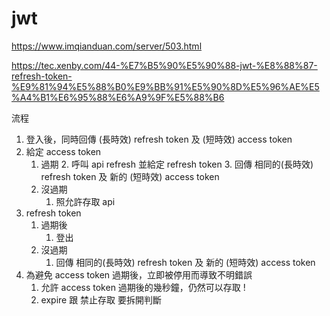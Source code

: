 # jwt

https://www.imqianduan.com/server/503.html

https://tec.xenby.com/44-%E7%B5%90%E5%90%88-jwt-%E8%88%87-refresh-token-%E9%81%94%E5%88%B0%E9%BB%91%E5%90%8D%E5%96%AE%E5%A4%B1%E6%95%88%E6%A9%9F%E5%88%B6


流程

1. 登入後，同時回傳 (長時效) refresh token 及 (短時效) access token
2. 給定 access token 
   1. 過期
      2. 呼叫 api refresh 並給定 refresh token
      3. 回傳 相同的(長時效) refresh token 及 新的 (短時效) access token
   2. 沒過期
      1. 照允許存取 api
3. refresh token
   1. 過期後
      1. 登出
   2. 沒過期
      1. 回傳 相同的(長時效) refresh token 及 新的 (短時效) access token
4. 為避免 access token 過期後，立即被停用而導致不明錯誤
   1. 允許 access token 過期後的幾秒鐘，仍然可以存取 !
   2. expire 跟 禁止存取 要拆開判斷
